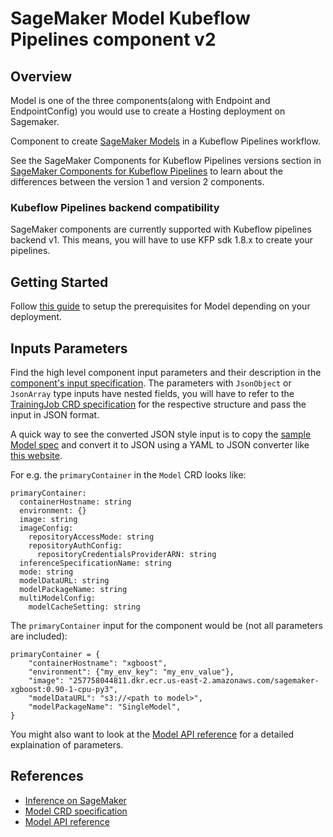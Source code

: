 # SageMaker Model Kubeflow Pipelines component v2

## Overview

Model is one of the three components(along with Endpoint and EndpointConfig) you would use to create a Hosting deployment on Sagemaker.

Component to create [SageMaker Models](https://docs.aws.amazon.com/sagemaker/latest/dg/deploy-model.html) in a Kubeflow Pipelines workflow.

See the SageMaker Components for Kubeflow Pipelines versions section in [SageMaker Components for Kubeflow Pipelines](https://docs.aws.amazon.com/sagemaker/latest/dg/kubernetes-sagemaker-components-for-kubeflow-pipelines.html#kubeflow-pipeline-components) to learn about the differences between the version 1 and version 2 components.

### Kubeflow Pipelines backend compatibility
SageMaker components are currently supported with Kubeflow pipelines backend v1. This means, you will have to use KFP sdk 1.8.x to create your pipelines.

## Getting Started

Follow [this guide](https://github.com/kubeflow/pipelines/tree/master/samples/contrib/aws-samples#prerequisites) to setup the prerequisites for Model depending on your deployment.

## Inputs Parameters
Find the high level component input parameters and their description in the [component's input specification](./component.yaml). The parameters with `JsonObject` or `JsonArray` type inputs have nested fields, you will have to refer to the [TrainingJob CRD specification](https://aws-controllers-k8s.github.io/community/reference/sagemaker/v1alpha1/model/) for the respective structure and pass the input in JSON format. 

A quick way to see the converted JSON style input is to copy the [sample Model spec](https://aws-controllers-k8s.github.io/community/reference/sagemaker/v1alpha1/model/#spec) and convert it to JSON using a YAML to JSON converter like [this website](https://jsonformatter.org/yaml-to-json).

For e.g. the `primaryContainer` in the `Model` CRD looks like:

```
primaryContainer: 
  containerHostname: string
  environment: {}
  image: string
  imageConfig: 
    repositoryAccessMode: string
    repositoryAuthConfig: 
      repositoryCredentialsProviderARN: string
  inferenceSpecificationName: string
  mode: string
  modelDataURL: string
  modelPackageName: string
  multiModelConfig: 
    modelCacheSetting: string
```

The `primaryContainer` input for the component would be (not all parameters are included):

```
primaryContainer = {
    "containerHostname": "xgboost",
    "environment": {"my_env_key": "my_env_value"},
    "image": "257758044811.dkr.ecr.us-east-2.amazonaws.com/sagemaker-xgboost:0.90-1-cpu-py3",
    "modelDataURL": "s3://<path to model>",
    "modelPackageName": "SingleModel",
}
```

You might also want to look at the [Model API reference](https://docs.aws.amazon.com/sagemaker/latest/APIReference/API_CreateModel.html) for a detailed explaination of parameters.

## References
- [Inference on SageMaker](https://docs.aws.amazon.com/sagemaker/latest/dg/deploy-model.html)
- [Model CRD specification](https://aws-controllers-k8s.github.io/community/reference/sagemaker/v1alpha1/model/)
- [Model API reference](https://docs.aws.amazon.com/sagemaker/latest/APIReference/API_CreateModel.html)